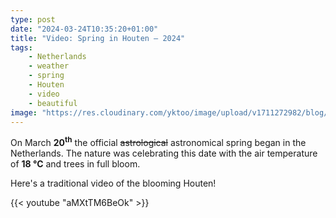 ```yaml
---
type: post
date: "2024-03-24T10:35:20+01:00"
title: "Video: Spring in Houten — 2024"
tags:
    - Netherlands
    - weather
    - spring
    - Houten
    - video
    - beautiful
image: "https://res.cloudinary.com/yktoo/image/upload/v1711272982/blog/iuy9tvwxjjc3i8efbxmt.jpg"
---
```


On March **20<sup>th</sup>** the official ~~astrological~~ astronomical spring began in the Netherlands. The nature was celebrating this date with the air temperature of **18 °C** and trees in full bloom.

Here's a traditional video of the blooming Houten!

<!--more-->

{{< youtube "aMXtTM6BeOk" >}}

